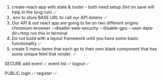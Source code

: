 1. create-react-app with state & router - both need setup (lint on save will help in the long run) ✅
2. .env to store BASE URL to call our API dotenv ✅
3. Our API & our react app are going to be on two different origins
   chromium-browser --disable-web-security --disable-gpu --user-data-dir=/tmp
   run this in terminal
4. Do not build with a layout framework until you have some basic functionality ✅
5. create 5 menu items that each go to their own blank component that has some unique html that render. ✅

SECURE
add event ✅
event list ✅
logout ✅

PUBLIC
login ✅
register ✅
